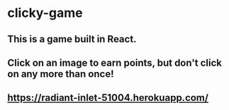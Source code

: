 # clicky-game

## This is a game built in React.

## Click on an image to earn points, but don't click on any more than once!

## https://radiant-inlet-51004.herokuapp.com/